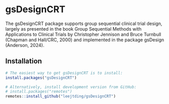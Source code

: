 # gsDesignCRT

The gsDesignCRT package supports group sequential clinical trial design, largely
as presented in the book Group Sequential Methods with Applications to Clinical
Trials by Christopher Jennison and Bruce Turnbull (Chapman and Hall/CRC, 2000)
and implemented in the package gsDesign (Anderson, 2024).

## Installation

```r
# The easiest way to get gsDesignCRT is to install:
install.packages("gsDesignCRT")

# Alternatively, install development version from GitHub:
# install.packages("remotes")
remotes::install_github("leejtding/gsDesignCRT")
```
